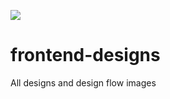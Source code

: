 ![]("eventplog/assets/eventplog-logo-name-medium.png")

# frontend-designs
All designs and design flow images
